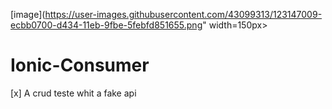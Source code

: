 [image](https://user-images.githubusercontent.com/43099313/123147009-ecbb0700-d434-11eb-9fbe-5febfd851655.png" width=150px></img>

# Ionic-Consumer
[x] A crud teste whit a fake api
